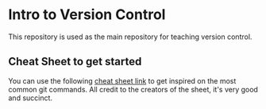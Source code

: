 # Intro to Version Control

This repository is used as the main repository for teaching version control.

## Cheat Sheet to get started

You can use the following [cheat sheet link](https://education.github.com/git-cheat-sheet-education.pdf) to get inspired on the most common git commands. All credit to the creators of the sheet, it's very good and succinct.
